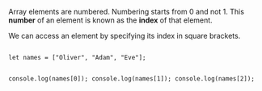 Array elements are numbered.
Numbering starts from 0 and not 1.
This **number** of an element is
known as the **index** of that element.

We can access an element by
specifying its index
in square brackets.

<codeblock language="javascript" type="lesson">
<code>
let names = ["Oliver", "Adam", "Eve"];

console.log(names[0]);
console.log(names[1]);
console.log(names[2]);
</code>
</codeblock>